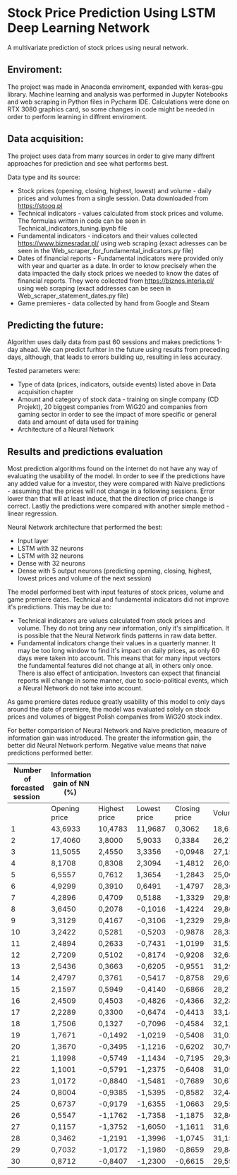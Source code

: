 # Stock Price Prediction Using LSTM Deep Learning Network

A multivariate prediction of stock prices using neural network.

## Enviroment:

The project was made in Anaconda enviroment, expanded with keras-gpu library. Machine learning and analysis was performed in Jupyter Notebooks and web scraping in Python files in Pycharm IDE. Calculations were done on RTX 3080 graphics card, so some changes in code might be needed in order to perform learning in diffrent enviroment.

## Data acquisition:

The project uses data from many sources in order to give many diffrent approaches for prediction and see what performs best. 

Data type and its source:
  * Stock prices (opening, closing, highest, lowest) and volume - daily prices and volumes from a single session. Data downloaded from https://stooq.pl
  * Technical indicators - values calculated from stock prices and volume. The formulas written in code can be seen in Technical_indicators_tuning.ipynb file
  * Fundamental indicators - indicators and their values collected https://www.biznesradar.pl/ using web scraping (exact adresses can be seen in the Web_scraper_for_fundamental_indicators.py file)
  * Dates of financial reports - Fundamental indicators were provided only with year and quarter as a date. In order to know precisely when the data impacted the daily stock prices we needed to know the dates of financial reports. They were collected from https://biznes.interia.pl/ using web scraping (exact addresses can be seen in Web_scraper_statement_dates.py file)
  * Game premieres - data collected by hand from Google and Steam

## Predicting the future:

Algorithm uses daily data from past 60 sessions and makes predictions 1-day ahead. We can predict furhter in the future using results from preceding days, although, that leads to errors building up, resulting in less accuracy.

Tested parameters were:
  * Type of data (prices, indicators, outside events) listed above in Data acquisition chapter
  * Amount and category of stock data - training on single company (CD Projekt), 20 biggest companies from WiG20 and companies from gaming sector in order to see the impact of more specific or general data and amount of data used for training
  * Architecture of a Neural Network

## Results and predictions evaluation

Most prediction algorithms found on the internet do not have any way of evaluating the usability of the model. In order to see if the predictions have any added value for a investor, they were compared with Naive predictions - assuming that the prices will not change in a following sessions. Error lower than that will at least induce, that the direction of price change is correct. Lastly the predictions were compared with another simple method - linear regression.

Neural Network architecture that performed the best:
 * Input layer
 * LSTM with 32 neurons
 * LSTM with 32 neurons
 * Dense with 32 neurons
 * Dense with 5 output neurons (predicting opening, closing, highest, lowest prices and volume of the next session)

The model performed best with input features of stock prices, volume and game premiere dates. Technical and fundamental indicators did not improve it's predictions. This may be due to:
 * Technical indicators are values calculated from stock prices and volume. They do not bring any new information, only it's simplification. It is possible that the Neural Network finds patterns in raw data better.
  * Fundamental indicators change their values in a quarterly manner. It may be too long window to find it's impact on daily prices, as only 60 days were taken into account. This means that for many input vectors the fundamental features did not change at all, in others only once. There is also effect of anticipation. Investors can expect that financial reports will change in some manner, due to socio-political events, which a Neural Network do not take into account.
  
As game premiere dates reduce greatly usability of this model to only days around the date of premiere, the model was evaluated solely on stock prices and volumes of biggest Polish companies from WiG20 stock index.

For better comparision of Neural Network and Naive prediction, measure of information gain was introduced. The greater the information gain, the better did Neural Network perform. Negative value means that naive predictions performed better.




| Number of forcasted session  | Information gain of NN (%)  |                       |                       |                        |          |
|----------------------------|--------------------------------------------------------|-----------------------|-----------------------|------------------------|----------|
|                            | Opening price                                    | Highest price | Lowest price  | Closing price  | Volume  |
| 1                          | 43,6933                                                | 10,4783               | 11,9687               | 0,3062                 | 18,6151  |
| 2                          | 17,4060                                                | 3,8000                | 5,9033                | 0,3384                 | 26,2771  |
| 3                          | 11,5055                                                | 2,4550                | 3,3356                | -0,0948                | 27,1580  |
| 4                          | 8,1708                                                 | 0,8308                | 2,3094                | -1,4812                | 26,0574  |
| 5                          | 6,5557                                                 | 0,7612                | 1,3654                | -1,2843                | 25,0045  |
| 6                          | 4,9299                                                 | 0,3910                | 0,6491                | -1,4797                | 28,3689  |
| 7                          | 4,2896                                                 | 0,4709                | 0,5188                | -1,3329                | 29,8907  |
| 8                          | 3,6450                                                 | 0,2078                | -0,1016               | -1,4224                | 29,8691  |
| 9                          | 3,3129                                                 | 0,4167                | -0,3106               | -1,2329                | 29,8693  |
| 10                         | 3,2422                                                 | 0,5281                | -0,5203               | -0,9878                | 28,3381  |
| 11                         | 2,4894                                                 | 0,2633                | -0,7431               | -1,0199                | 31,5294  |
| 12                         | 2,7209                                                 | 0,5102                | -0,8174               | -0,9208                | 32,6343  |
| 13                         | 2,5436                                                 | 0,3663                | -0,6205               | -0,9551                | 31,2919  |
| 14                         | 2,4797                                                 | 0,3761                | -0,5417               | -0,8758                | 29,6789  |
| 15                         | 2,1597                                                 | 0,5949                | -0,4140               | -0,6866                | 28,2753  |
| 16                         | 2,4509                                                 | 0,4503                | -0,4826               | -0,4366                | 32,2856  |
| 17                         | 2,2289                                                 | 0,3300                | -0,6474               | -0,4413                | 33,1454  |
| 18                         | 1,7506                                                 | 0,1327                | -0,7096               | -0,4584                | 32,1126  |
| 19                         | 1,7671                                                 | -0,1492               | -1,0219               | -0,5408                | 31,0191  |
| 20                         | 1,3670                                                 | -0,3495               | -1,1216               | -0,6202                | 30,7026  |
| 21                         | 1,1998                                                 | -0,5749               | -1,1434               | -0,7195                | 29,3016  |
| 22                         | 1,1001                                                 | -0,5791               | -1,2375               | -0,6408                | 31,0509  |
| 23                         | 1,0172                                                 | -0,8840               | -1,5481               | -0,7689                | 30,6714  |
| 24                         | 0,8004                                                 | -0,9385               | -1,5395               | -0,8582                | 32,4483  |
| 25                         | 0,6737                                                 | -0,9179               | -1,6355               | -1,0663                | 29,5506  |
| 26                         | 0,5547                                                 | -1,1762               | -1,7358               | -1,1875                | 32,8610  |
| 27                         | 0,1157                                                 | -1,3752               | -1,6050               | -1,1611                | 31,6173  |
| 28                         | 0,3462                                                 | -1,2191               | -1,3996               | -1,0745                | 31,1501  |
| 29                         | 0,7032                                                 | -1,0172               | -1,1980               | -0,8659                | 29,8453  |
| 30                         | 0,8712                                                 | -0,8407               | -1,2300               | -0,6615                | 29,5913  |
